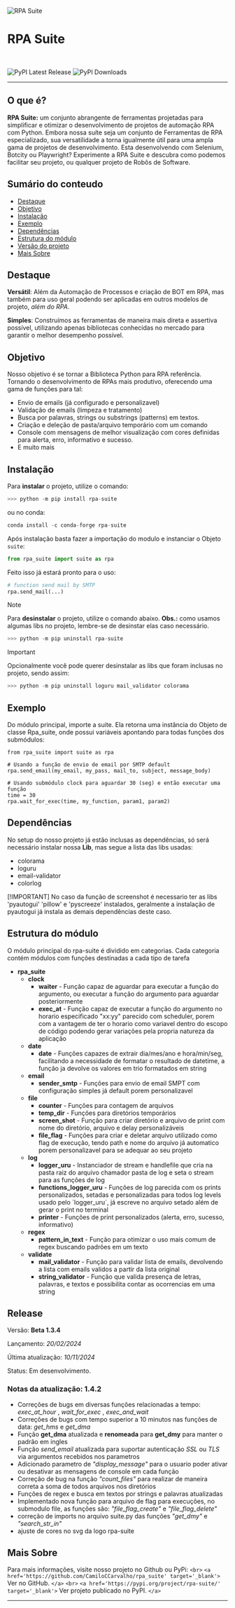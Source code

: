 ![RPA Suite](https://raw.githubusercontent.com/CamiloCCarvalho/rpa_suite/db6977ef087b1d8c6d1053c6e0bafab6b690ac61/logo-rpa-suite.svg)

<h1 align="left">
    RPA Suite
</h1>
<br>

![PyPI Latest Release](https://img.shields.io/pypi/v/rpa-suite.svg)
![PyPI Downloads](https://img.shields.io/pypi/dm/rpa-suite.svg?label=PyPI%20downloads)

---

## O que é?

**RPA Suite:** um conjunto abrangente de ferramentas projetadas para simplificar e otimizar o desenvolvimento de projetos de automação RPA com Python. Embora nossa suíte seja um conjunto de Ferramentas de RPA especializado, sua versatilidade a torna igualmente útil para uma ampla gama de projetos de desenvolvimento. Esta desenvolvendo com Selenium, Botcity ou Playwright? Experimente a RPA Suite e descubra como podemos facilitar seu projeto, ou qualquer projeto de Robôs de Software.

## Sumário do conteudo

- [Destaque](#destaque)
- [Objetivo](#objetivo)
- [Instalação](#instalação)
- [Exemplo](#exemplo)
- [Dependências](#dependências)
- [Estrutura do módulo](#estrutura-do-módulo)
- [Versão do projeto](#versão-do-projeto)
- [Mais Sobre](#mais-sobre)

## Destaque

**Versátil**: Além da Automação de Processos e criação de BOT em RPA, mas também para uso geral podendo  ser aplicadas em outros modelos de projeto, *além do RPA*.

**Simples**: Construímos as ferramentas de maneira mais direta e assertiva possível, utilizando apenas bibliotecas conhecidas no mercado para garantir o melhor desempenho possível.

## Objetivo

Nosso objetivo é se tornar a Biblioteca Python para RPA referência. Tornando o desenvolvimento de RPAs mais produtivo, oferecendo uma gama de funções para tal:

- Envio de emails (já configurado e personalizavel)
- Validação de emails (limpeza e tratamento)
- Busca por palavras, strings ou substrings (patterns) em textos.
- Criação e deleção de pasta/arquivo temporário com um comando
- Console com mensagens de melhor visualização com cores definidas para alerta, erro, informativo e sucesso.
- E muito mais

## Instalação

Para **instalar** o projeto, utilize o comando:

```python
>>> python -m pip install rpa-suite
```

ou no conda:

```python
conda install -c conda-forge rpa-suite
```

Após instalação basta fazer a importação do modulo e instanciar o Objeto ``suite``:

```python
from rpa_suite import suite as rpa
```

Feito isso já estará pronto para o uso:

```python
# function send mail by SMTP 
rpa.send_mail(...)
```

> [!NOTE]
>
> Para **desinstalar** o projeto, utilize o comando abaixo.
> **Obs.:** como usamos algumas libs no projeto, lembre-se de desinstar elas caso necessário.

```python
>>> python -m pip uninstall rpa-suite
```

> [!IMPORTANT]
>
> Opcionalmente você pode querer desinstalar as libs que foram inclusas no projeto, sendo assim:

```python
>>> python -m pip uninstall loguru mail_validator colorama
```

## Exemplo

Do módulo principal, importe a suite. Ela retorna uma instância do Objeto de classe Rpa_suite, onde possui variáveis apontando para todas funções dos submódulos:

    from rpa_suite import suite as rpa

    # Usando a função de envio de email por SMTP default
    rpa.send_email(my_email, my_pass, mail_to, subject, message_body)

    # Usando submódulo clock para aguardar 30 (seg) e então executar uma função
    time = 30
    rpa.wait_for_exec(time, my_function, param1, param2)

## Dependências

No setup do nosso projeto já estão inclusas as dependências, só será necessário instalar nossa **Lib**, mas segue a lista das libs usadas:

- colorama
- loguru
- email-validator
- colorlog

[!IMPORTANT]
No caso da função de screenshot é necessario ter as libs 'pyautogui' 'pillow' e 'pyscreeze' instalados, geralmente a instalação de pyautogui já instala as demais dependências deste caso.

## Estrutura do módulo

O módulo principal do rpa-suite é dividido em categorias. Cada categoria contém módulos com funções destinadas a cada tipo de tarefa

- **rpa_suite**
  - **clock**
    - **waiter** - Função capaz de aguardar para executar a função do argumento, ou executar a função do argumento para aguardar posteriormente
    - **exec_at** - Função capaz de executar a função do argumento no horario especificado "xx:yy" parecido com scheduler, porem com a vantagem de ter o horario como variavel dentro do escopo de código podendo gerar variações pela propria natureza da aplicação
  - **date**
    - **date** - Funções capazes de extrair dia/mes/ano e hora/min/seg, facilitando a necessidade de formatar o resultado de datetime, a função ja devolve os valores em trio formatados em string
  - **email**
    - **sender_smtp** - Funções para envio de email SMPT com configuração simples já default porem personalizavel
  - **file**
    - **counter** - Funções para contagem de arquivos
    - **temp_dir** - Funções para diretórios temporários
    - **screen_shot** -  Função para criar diretório e arquivo de print com nome do diretório, arquivo e delay personalizáveis
    - **file_flag** -  Funções para criar e deletar arquivo utilizado como flag de execução, tendo path e nome do arquivo já automatico porem personalizavel para se adequar ao seu projeto
  - **log**
    - **logger_uru** - Instanciador de stream e handlefile que cria na pasta raiz do arquivo chamador pasta de log e seta o stream para as funções de log
    - **functions_logger_uru** - Funções de log parecida com os prints personalizados, setadas e personalizadas para todos log levels usado pelo ´logger_uru´, já escreve no arquivo setado além de gerar o print no terminal
    - **printer** - Funções de print personalizados (alerta, erro, sucesso, informativo)
  - **regex**
    - **pattern_in_text** - Função para otimizar o uso mais comum de regex buscando padrões em um texto
  - **validate**
    - **mail_validator** - Função para validar lista de emails, devolvendo a lista com emails validos a partir da lista original
    - **string_validator** - Função que valida presença de letras, palavras, e textos e possibilita contar as ocorrencias em uma string

## Release

Versão: **Beta 1.3.4**

Lançamento: *20/02/2024*

Última atualização: *10/11/2024*

Status: Em desenvolvimento.

### Notas da atualização: 1.4.2

- Correções de bugs em diversas funções relacionadas a tempo: *exec_at_hour* , *wait_for_exec* , *exec_and_wait*
- Correções de bugs com tempo superior a 10 minutos nas funções de data: *get_hms* e *get_dma*
- Função **get_dma** atualizada e **renomeada** para **get_dmy** para manter o padrão em ingles
- Função *send_email* atualizada para suportar autenticação *SSL* ou *TLS* via argumentos recebidos nos parametros
- Adicionado parametro de *"display_message"* para o usuario poder ativar ou desativar as mensagens de console em cada função
- Correção de bug na função *"count_files"* para realizar de maneira correta a soma de todos arquivos nos diretórios
- Funções de regex e busca em textos por strings e palavras atualizadas
- Implementado nova função para arquivo de flag para execuções, no submodulo file, as funções são: *"file_flag_create"* e *"file_flag_delete"*
- correção de imports no arquivo suite.py das funções *"get_dmy"* e *"search_str_in"*
- ajuste de cores no svg da logo rpa-suite

## Mais Sobre

Para mais informações, visite nosso projeto no Github ou PyPi:
`<br>`
`<a href='https://github.com/CamiloCCarvalho/rpa_suite' target='_blank'>`
    Ver no GitHub.
`</a>`
`<br>`
`<a href='https://pypi.org/project/rpa-suite/' target='_blank'>`
    Ver projeto publicado no PyPI.
`</a>`

<hr>
